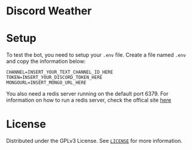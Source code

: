 # Discord Weather

# Setup

To test the bot, you need to setup your `.env` file.
Create a file named `.env` and copy the information below:
```
CHANNEL=INSERT_YOUR_TEXT_CHANNEL_ID_HERE
TOKEN=INSERT_YOUR_DISCORD_TOKEN_HERE
MONGOURL=INSERT_MONGO_URL_HERE
```

You also need a redis server running on the default port 6379.
For information on how to run a redis server, check the offical site <a href="https://redis.io/">here</a>

# License

Distributed under the GPLv3 License. See <a href="https://github.com/Markussim/discord-weather/blob/main/LICENSE" >`LICENSE`</a> for more information.
